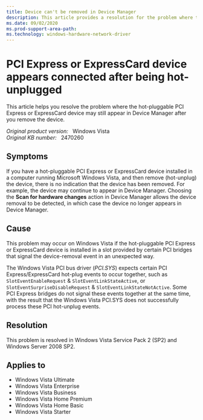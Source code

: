 ```yaml
---
title: Device can't be removed in Device Manager
description: This article provides a resolution for the problem where the hot-pluggable PCI Express or ExpressCard device may still appear in Device Manager after you remove the device.
ms.date: 09/02/2020
ms.prod-support-area-path: 
ms.technology: windows-hardware-network-driver
---
```

# PCI Express or ExpressCard device appears connected after being hot-unplugged

This article helps you resolve the problem where the hot-pluggable PCI Express or ExpressCard device may still appear in Device Manager after you remove the device.

_Original product version:_ &nbsp; Windows Vista  
_Original KB number:_ &nbsp; 2470260

## Symptoms

If you have a hot-pluggable PCI Express or ExpressCard device installed in a computer running Microsoft Windows Vista, and then remove (hot-unplug) the device, there is no indication that the device has been removed. For example, the device may continue to appear in Device Manager. Choosing the **Scan for hardware changes** action in Device Manager allows the device removal to be detected, in which case the device no longer appears in Device Manager.

## Cause

This problem may occur on Windows Vista if the hot-pluggable PCI Express or ExpressCard device is installed in a slot provided by certain PCI bridges that signal the device-removal event in an unexpected way.

The Windows Vista PCI bus driver (*PCI.SYS*) expects certain PCI Express/ExpressCard hot-plug events to occur together, such as `SlotEventEnableRequest` & `SlotEventLinkStateActive`, or `SlotEventSurpriseDisableRequest` & `SlotEventLinkStateNotActive`. Some PCI Express bridges do not signal these events together at the same time, with the result that the Windows Vista PCI.SYS does not successfully process these PCI hot-unplug events.

## Resolution

This problem is resolved in Windows Vista Service Pack 2 (SP2) and Windows Server 2008 SP2.

## Applies to

- Windows Vista Ultimate
- Windows Vista Enterprise
- Windows Vista Business
- Windows Vista Home Premium
- Windows Vista Home Basic
- Windows Vista Starter
